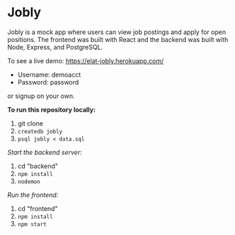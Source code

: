# Jobly

Jobly is a mock app where users can view job postings and apply for open positions. The frontend was built with React and the backend was built with Node, Express, and PostgreSQL.

To see a live demo: https://elat-jobly.herokuapp.com/
* Username: demoacct
* Password: password

or signup on your own. 

**To run this repository locally:**

1. git clone
2. `createdb jobly`
3. `psql jobly < data.sql`

*Start the backend server:*
1. cd "backend"
2. `npm install`
3. `nodemon`

*Run the frontend:*
1. cd "frontend"
2. `npm install`
3. `npm start`
